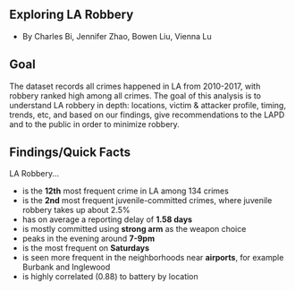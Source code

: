 ## Exploring LA Robbery
- By Charles Bi, Jennifer Zhao, Bowen Liu, Vienna Lu

## Goal
The dataset records all crimes happened in LA from 2010-2017, with robbery ranked high among all crimes. The goal of this analysis is to understand LA robbery in depth: locations, victim & attacker profile, timing, trends, etc, and based on our findings, give recommendations to the LAPD and to the public in order to minimize robbery. 

## Findings/Quick Facts
 LA Robbery... 
   * is the **12th** most frequent crime in LA among 134 crimes
   * is the **2nd** most frequent juvenile-committed crimes, where juvenile robbery takes up about 2.5%
   * has on average a reporting delay of **1.58 days**
   * is mostly committed using **strong arm** as the weapon choice
   * peaks in the evening around **7-9pm**
   * is the most frequent on **Saturdays**
   * is seen more frequent in the neighborhoods near **airports**, for example Burbank and Inglewood
   * is highly correlated (0.88) to battery by location
